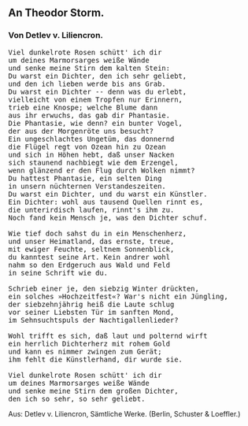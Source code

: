 <h2>An Theodor Storm.</h2>

<h3>Von Detlev v. Liliencron.</h3>

<pre>Viel dunkelrote Rosen schütt' ich dir
um deines Marmorsarges weiße Wände
und senke meine Stirn dem kalten Stein:
Du warst ein Dichter, den ich sehr geliebt,
und den ich lieben werde bis ans Grab.
Du warst ein Dichter -- denn was du erlebt,
vielleicht von einem Tropfen nur Erinnern,
trieb eine Knospe; welche Blume dann
aus ihr erwuchs, das gab dir Phantasie.
Die Phantasie, wie denn? ein bunter Vogel,
der aus der Morgenröte uns besucht?
Ein ungeschlachtes Ungetüm, das donnernd
die Flügel regt von Ozean hin zu Ozean
und sich in Höhen hebt, daß unser Nacken
sich staunend nachbiegt wie dem Erzengel,
wenn glänzend er den Flug durch Wolken nimmt?
Du hattest Phantasie, ein selten Ding
in unsern nüchternen Verstandeszeiten.
Du warst ein Dichter, und du warst ein Künstler.
Ein Dichter: wohl aus tausend Quellen rinnt es,
die unterirdisch laufen, rinnt's ihm zu.
Noch fand kein Mensch je, was den Dichter schuf.

Wie tief doch sahst du in ein Menschenherz,
und unser Heimatland, das ernste, treue,
mit ewiger Feuchte, seltnem Sonnenblick,
du kanntest seine Art. Kein andrer wohl
nahm so den Erdgeruch aus Wald und Feld
in seine Schrift wie du.

Schrieb einer je, den siebzig Winter drückten,
ein solches »Hochzeitfest«? War's nicht ein Jüngling,
der siebzehnjährig heiß die Laute schlug
vor seiner Liebsten Tür im sanften Mond,
im Sehnsuchtspuls der Nachtigallenlieder?

Wohl trifft es sich, daß laut und polternd wirft
ein herrlich Dichterherz mit rohem Gold
und kann es nimmer zwingen zum Gerät;
ihm fehlt die Künstlerhand, dir wurde sie.

Viel dunkelrote Rosen schütt' ich dir
um deines Marmorsarges weiße Wände
und senke meine Stirn dem großen Dichter,
den ich so sehr, so sehr geliebt.</pre>

<div class="source">Aus: Detlev v. Liliencron, Sämtliche Werke.
(Berlin, Schuster &amp; Loeffler.)</div>

